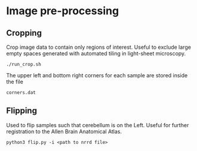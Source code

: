 # Image pre-processing


## Cropping

Crop image data to contain only regions of interest. Useful to exclude large empty spaces generated with automated tiling in light-sheet microscopy.
```
./run_crop.sh
```
The upper left and bottom right corners for each sample are stored inside the file
```
corners.dat
```


## Flipping

Used to flip samples such that cerebellum is on the Left. Useful for further registration to the Allen Brain Anatomical Atlas.
```
python3 flip.py -i <path to nrrd file>
```


